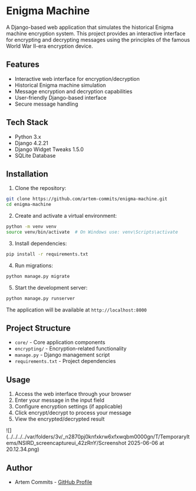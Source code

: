 # Enigma Machine

A Django-based web application that simulates the historical Enigma machine encryption system. This project provides an interactive interface for encrypting and decrypting messages using the principles of the famous World War II-era encryption device.

## Features

- Interactive web interface for encryption/decryption
- Historical Enigma machine simulation
- Message encryption and decryption capabilities
- User-friendly Django-based interface
- Secure message handling

## Tech Stack

- Python 3.x
- Django 4.2.21
- Django Widget Tweaks 1.5.0
- SQLite Database

## Installation

1. Clone the repository:
```bash
git clone https://github.com/artem-commits/enigma-machine.git
cd enigma-machine
```

2. Create and activate a virtual environment:
```bash
python -m venv venv
source venv/bin/activate  # On Windows use: venv\Scripts\activate
```

3. Install dependencies:
```bash
pip install -r requirements.txt
```

4. Run migrations:
```bash
python manage.py migrate
```

5. Start the development server:
```bash
python manage.py runserver
```

The application will be available at `http://localhost:8000`

## Project Structure

- `core/` - Core application components
- `encrypting/` - Encryption-related functionality
- `manage.py` - Django management script
- `requirements.txt` - Project dependencies
## Usage

1. Access the web interface through your browser
2. Enter your message in the input field
3. Configure encryption settings (if applicable)
4. Click encrypt/decrypt to process your message
5. View the encrypted/decrypted result

![](../../../../var/folders/3v/_n2870pj0knfxkrw6xfxwqbm0000gn/T/TemporaryItems/NSIRD_screencaptureui_42zRnY/Screenshot 2025-06-06 at 20.12.34.png)


## Author

- Artem Commits - [GitHub Profile](https://github.com/artem-commits)
